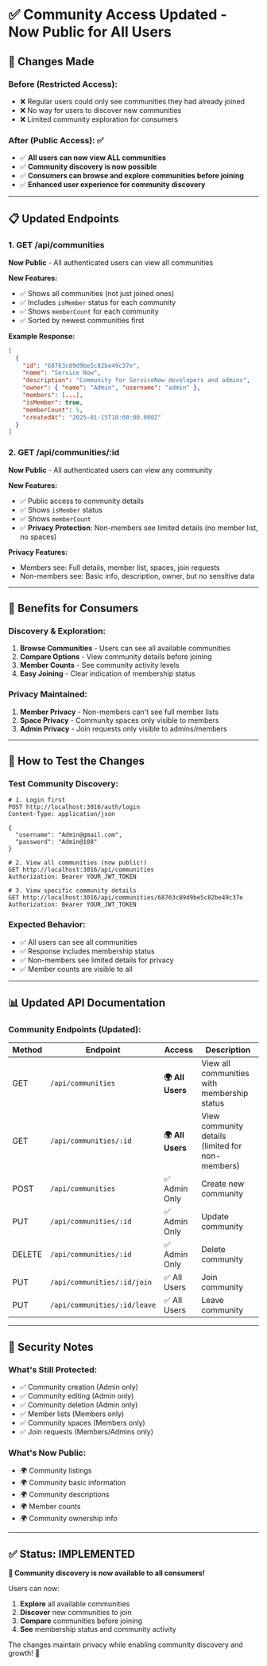 # ✅ Community Access Updated - Now Public for All Users

## 🔄 **Changes Made**

### **Before (Restricted Access):**
- ❌ Regular users could only see communities they had already joined
- ❌ No way for users to discover new communities
- ❌ Limited community exploration for consumers

### **After (Public Access):** ✅
- ✅ **All users can now view ALL communities**
- ✅ **Community discovery is now possible**
- ✅ **Consumers can browse and explore communities before joining**
- ✅ **Enhanced user experience for community discovery**

---

## 📋 **Updated Endpoints**

### 1. **GET /api/communities** 
**Now Public** - All authenticated users can view all communities

**New Features:**
- ✅ Shows all communities (not just joined ones)
- ✅ Includes `isMember` status for each community
- ✅ Shows `memberCount` for each community
- ✅ Sorted by newest communities first

**Example Response:**
```json
[
  {
    "id": "68763c89d9be5c82be49c37e",
    "name": "Service Now",
    "description": "Community for ServiceNow developers and admins",
    "owner": { "name": "Admin", "username": "admin" },
    "members": [...],
    "isMember": true,
    "memberCount": 5,
    "createdAt": "2025-01-15T10:00:00.000Z"
  }
]
```

### 2. **GET /api/communities/:id**
**Now Public** - All authenticated users can view any community

**New Features:**
- ✅ Public access to community details
- ✅ Shows `isMember` status
- ✅ Shows `memberCount`
- ✅ **Privacy Protection**: Non-members see limited details (no member list, no spaces)

**Privacy Features:**
- Members see: Full details, member list, spaces, join requests
- Non-members see: Basic info, description, owner, but no sensitive data

---

## 🎯 **Benefits for Consumers**

### **Discovery & Exploration:**
1. **Browse Communities** - Users can see all available communities
2. **Compare Options** - View community details before joining
3. **Member Counts** - See community activity levels
4. **Easy Joining** - Clear indication of membership status

### **Privacy Maintained:**
1. **Member Privacy** - Non-members can't see full member lists
2. **Space Privacy** - Community spaces only visible to members
3. **Admin Privacy** - Join requests only visible to admins/members

---

## 🚀 **How to Test the Changes**

### **Test Community Discovery:**
```http
# 1. Login first
POST http://localhost:3016/auth/login
Content-Type: application/json

{
  "username": "Admin@gmail.com",
  "password": "Admin@108"
}

# 2. View all communities (now public!)
GET http://localhost:3016/api/communities
Authorization: Bearer YOUR_JWT_TOKEN

# 3. View specific community details
GET http://localhost:3016/api/communities/68763c89d9be5c82be49c37e
Authorization: Bearer YOUR_JWT_TOKEN
```

### **Expected Behavior:**
- ✅ All users can see all communities
- ✅ Response includes membership status
- ✅ Non-members see limited details for privacy
- ✅ Member counts are visible to all

---

## 📊 **Updated API Documentation**

### **Community Endpoints (Updated):**

| Method | Endpoint | Access | Description |
|--------|----------|---------|-------------|
| GET | `/api/communities` | **🌍 All Users** | View all communities with membership status |
| GET | `/api/communities/:id` | **🌍 All Users** | View community details (limited for non-members) |
| POST | `/api/communities` | ✅ Admin Only | Create new community |
| PUT | `/api/communities/:id` | ✅ Admin Only | Update community |
| DELETE | `/api/communities/:id` | ✅ Admin Only | Delete community |
| PUT | `/api/communities/:id/join` | ✅ All Users | Join community |
| PUT | `/api/communities/:id/leave` | ✅ All Users | Leave community |

---

## 🔐 **Security Notes**

### **What's Still Protected:**
- ✅ Community creation (Admin only)
- ✅ Community editing (Admin only)
- ✅ Community deletion (Admin only)
- ✅ Member lists (Members only)
- ✅ Community spaces (Members only)
- ✅ Join requests (Members/Admins only)

### **What's Now Public:**
- 🌍 Community listings
- 🌍 Community basic information
- 🌍 Community descriptions
- 🌍 Member counts
- 🌍 Community ownership info

---

## ✅ **Status: IMPLEMENTED**

**🎊 Community discovery is now available to all consumers!**

Users can now:
1. **Explore** all available communities
2. **Discover** new communities to join
3. **Compare** communities before joining
4. **See** membership status and community activity

The changes maintain privacy while enabling community discovery and growth! 🚀
